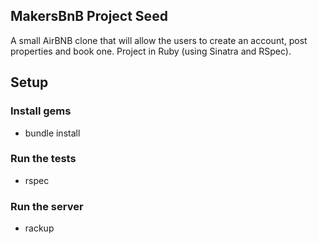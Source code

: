 ## MakersBnB Project Seed

A small AirBNB clone that will allow the users to create an account, post properties and book one.
Project in Ruby (using Sinatra and RSpec).


## Setup

### Install gems
- bundle install

### Run the tests
- rspec

### Run the server
- rackup
